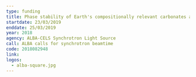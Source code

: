 ```yaml
---
type: funding
title: Phase stability of Earth's compositionally relevant carbonates at high pressures and temperatures
startdate: 23/03/2019
enddate: 25/03/2019
year: 2018
agency: ALBA-CELS Synchrotron Light Source
call: ALBA calls for synchrotron beamtime
code: 2018082948
link: 
logos: 
  - alba-square.jpg
---
```

